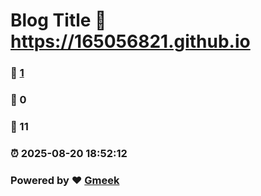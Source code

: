 # Blog Title :link: https://165056821.github.io 
### :page_facing_up: [1](https://165056821.github.io/tag.html) 
### :speech_balloon: 0 
### :hibiscus: 11 
### :alarm_clock: 2025-08-20 18:52:12 
### Powered by :heart: [Gmeek](https://github.com/Meekdai/Gmeek)
